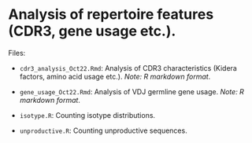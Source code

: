 # Analysis of repertoire features (CDR3, gene usage etc.). 

Files: 

* `cdr3_analysis_Oct22.Rmd`: Analysis of CDR3 characteristics (Kidera factors, amino acid usage etc.). *Note: R markdown format*.

* `gene_usage_Oct22.Rmd`: Analysis of VDJ germline gene usage. *Note: R markdown format*. 

* `isotype.R`: Counting isotype distributions.

* `unproductive.R`: Counting unproductive sequences.

